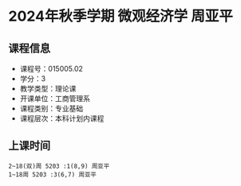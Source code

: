 # 2024年秋季学期 微观经济学 周亚平






## 课程信息

- 课程号：015005.02
- 学分：3
- 教学类型：理论课
- 开课单位：工商管理系
- 课程类别：专业基础
- 课程层次：本科计划内课程

## 上课时间

```
2~18(双)周 5203 :1(8,9) 周亚平
1~18周 5203 :3(6,7) 周亚平
```

